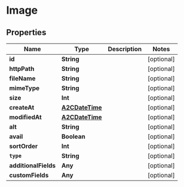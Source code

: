 

# Image


## Properties

Name | Type | Description | Notes
------------ | ------------- | ------------- | -------------
**id** | **String** |  |  [optional]
**httpPath** | **String** |  |  [optional]
**fileName** | **String** |  |  [optional]
**mimeType** | **String** |  |  [optional]
**size** | **Int** |  |  [optional]
**createAt** | [**A2CDateTime**](A2CDateTime.md) |  |  [optional]
**modifiedAt** | [**A2CDateTime**](A2CDateTime.md) |  |  [optional]
**alt** | **String** |  |  [optional]
**avail** | **Boolean** |  |  [optional]
**sortOrder** | **Int** |  |  [optional]
**`type`** | **String** |  |  [optional]
**additionalFields** | **Any** |  |  [optional]
**customFields** | **Any** |  |  [optional]



